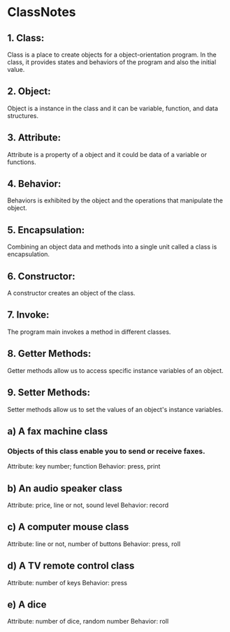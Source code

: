 # ClassNotes

## 1. Class:
Class is a place to create objects for a object-orientation program. In the class, it provides states and behaviors of the program and also the initial value.
## 2. Object:
Object is a instance in the class and it can be variable, function, and data structures.
## 3. Attribute:
Attribute is a property of a object and it could be data of a variable or functions.
## 4. Behavior:
Behaviors is exhibited by the object and the operations that manipulate the object.
## 5. Encapsulation:
Combining an object data and methods into a single unit called a class is encapsulation.
## 6. Constructor:
A constructor creates an object of the class.
## 7. Invoke:
The program main invokes a method in different classes.
## 8. Getter Methods:
Getter methods allow us to access specific instance variables of an object.
## 9. Setter Methods:
Setter methods allow us to set the values of an object's instance variables.

## a) A fax machine class
### Objects of this class enable you to send or receive faxes.
Attribute: key number; function
Behavior: press, print
## b) An audio speaker class
Attribute: price, line or not, sound level
Behavior: record
## c) A computer mouse class
Attribute: line or not, number of buttons
Behavior: press, roll
## d) A TV remote control class
Attribute: number of keys
Behavior: press
## e) A dice
Attribute: number of dice, random number
Behavior: roll
